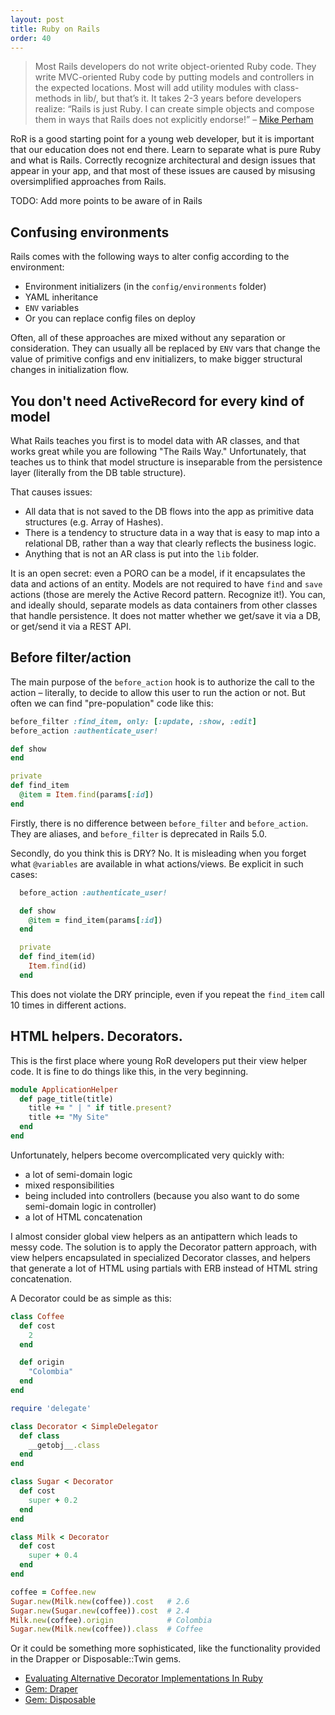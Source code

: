 ```yaml
---
layout: post
title: Ruby on Rails
order: 40
---
```


> Most Rails developers do not write object-oriented Ruby code. They write MVC-oriented Ruby code by putting models and controllers in the expected locations. Most will add utility modules with class-methods in lib/, but that’s it. It takes 2-3 years before developers realize: “Rails is just Ruby. I can create simple objects and compose them in ways that Rails does not explicitly endorse!”
– [Mike Perham](https://www.mikeperham.com/2012/05/05/five-common-rails-mistakes/)

RoR is a good starting point for a young web developer, but it is important that our education does not end there. Learn to separate what is pure Ruby and what is Rails. Correctly recognize architectural and design issues that appear in your app, and that most of these issues are caused by misusing oversimplified approaches from Rails.

TODO: Add more points to be aware of in Rails

## Confusing environments

Rails comes with the following ways to alter config according to the environment:

* Environment initializers (in the `config/environments` folder)
* YAML inheritance
* `ENV` variables
* Or you can replace config files on deploy

Often, all of these approaches are mixed without any separation or consideration.
They can usually all be replaced by `ENV` vars that change the value of primitive configs and env initializers, to make bigger structural changes in initialization flow.

## You don't need ActiveRecord for every kind of model

What Rails teaches you first is to model data with AR classes, and that works great while you are following "The Rails Way." Unfortunately, that teaches us to think that model structure is inseparable from the persistence layer (literally from the DB table structure).

That causes issues:

* All data that is not saved to the DB flows into the app as primitive data structures (e.g. Array of Hashes).
* There is a tendency to structure data in a way that is easy to map into a relational DB, rather than a way that clearly reflects the business logic.
* Anything that is not an AR class is put into the `lib` folder.

It is an open secret: even a PORO can be a model, if it encapsulates the data and actions of an entity. Models are not required to have `find` and `save` actions (those are merely the Active Record pattern. Recognize it!). You can, and ideally should, separate models as data containers from other classes that handle persistence. It does not matter whether we get/save it via a DB, or get/send it via a REST API.


## Before filter/action

The main purpose of the `before_action` hook is to authorize the call to the action – literally, to decide to allow this user to run the action or not. But often we can find "pre-population" code like this:

```ruby
before_filter :find_item, only: [:update, :show, :edit]
before_action :authenticate_user!

def show
end

private
def find_item
  @item = Item.find(params[:id])
end
```

Firstly, there is no difference between `before_filter` and `before_action`. They are aliases, and `before_filter` is deprecated in Rails 5.0.

Secondly, do you think this is DRY? No. It is misleading when you forget what `@variables` are available in what actions/views.
Be explicit in such cases:

```ruby
  before_action :authenticate_user!

  def show
    @item = find_item(params[:id])
  end

  private
  def find_item(id)
    Item.find(id)
  end
```

This does not violate the DRY principle, even if you repeat the `find_item` call 10 times in different actions.

## HTML helpers. Decorators.

This is the first place where young RoR developers put their view helper code. It is fine to do things like this, in the very beginning.

```ruby
module ApplicationHelper
  def page_title(title)
    title += " | " if title.present?
    title += "My Site"
  end
end
```

Unfortunately, helpers become overcomplicated very quickly with:

* a lot of semi-domain logic
* mixed responsibilities
* being included into controllers (because you also want to do some semi-domain logic in controller)
* a lot of HTML concatenation

I almost consider global view helpers as an antipattern which leads to messy code. The solution is to apply the Decorator pattern approach, with view helpers encapsulated in specialized Decorator classes, and helpers that generate a lot of HTML using partials with ERB instead of HTML string concatenation.

A Decorator could be as simple as this:

```ruby
class Coffee
  def cost
    2
  end

  def origin
    "Colombia"
  end
end

require 'delegate'

class Decorator < SimpleDelegator
  def class
    __getobj__.class
  end
end

class Sugar < Decorator
  def cost
    super + 0.2
  end
end

class Milk < Decorator
  def cost
    super + 0.4
  end
end

coffee = Coffee.new
Sugar.new(Milk.new(coffee)).cost   # 2.6
Sugar.new(Sugar.new(coffee)).cost  # 2.4
Milk.new(coffee).origin            # Colombia
Sugar.new(Milk.new(coffee)).class  # Coffee
```

Or it could be something more sophisticated, like the functionality provided in the Drapper or Disposable::Twin gems.

* [Evaluating Alternative Decorator Implementations In Ruby](https://robots.thoughtbot.com/evaluating-alternative-decorator-implementations-in)
* [Gem: Draper](https://github.com/drapergem/draper)
* [Gem: Disposable](https://github.com/apotonick/disposable)
